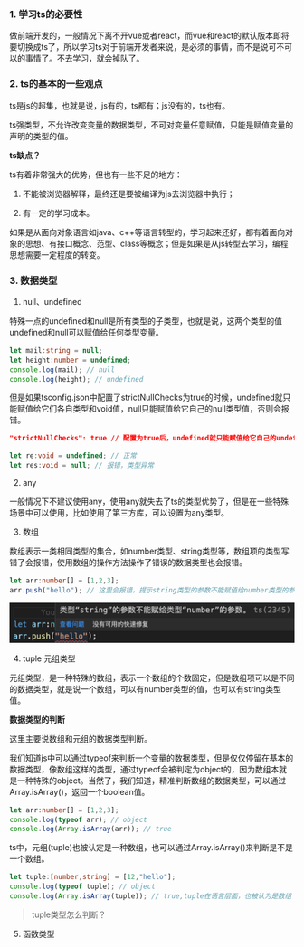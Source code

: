 ### 1. 学习ts的必要性

做前端开发的，一般情况下离不开vue或者react，而vue和react的默认版本即将要切换成ts了，所以学习ts对于前端开发者来说，是必须的事情，而不是说可不可以的事情了。不去学习，就会掉队了。

### 2. ts的基本的一些观点

ts是js的超集，也就是说，js有的，ts都有；js没有的，ts也有。

ts强类型，不允许改变变量的数据类型，不可对变量任意赋值，只能是赋值变量的声明的类型的值。

**ts缺点？**

ts有着非常强大的优势，但也有一些不足的地方：

1. 不能被浏览器解释，最终还是要被编译为js去浏览器中执行；

2. 有一定的学习成本。

如果是从面向对象语言如java、c++等语言转型的，学习起来还好，都有着面向对象的思想、有接口概念、范型、class等概念；但是如果是从js转型去学习，编程思想需要一定程度的转变。

### 3. 数据类型

1. null、undefined

特殊一点的undefined和null是所有类型的子类型，也就是说，这两个类型的值undefined和null可以赋值给任何类型变量。

```ts
let mail:string = null;
let height:number = undefined;
console.log(mail); // null
console.log(height); // undefined
```

但是如果tsconfig.json中配置了strictNullChecks为true的时候，undefined就只能赋值给它们各自类型和void值，null只能赋值给它自己的null类型值，否则会报错。

```json
"strictNullChecks": true // 配置为true后，undefined就只能赋值给它自己的undefined和void类型值，null就只能赋值给它自己的null类型值
```

```ts
let re:void = undefined; // 正常
let res:void = null; // 报错，类型异常
```

2. any

一般情况下不建议使用any，使用any就失去了ts的类型优势了，但是在一些特殊场景中可以使用，比如使用了第三方库，可以设置为any类型。

3. 数组

数组表示一类相同类型的集合，如number类型、string类型等，数组项的类型写错了会报错，使用数组的操作方法操作了错误的数据类型也会报错。

```ts
let arr:number[] = [1,2,3];
arr.push("hello"); // 这里会报错，提示string类型的参数不能赋值给number类型的参数
```

![数组类型需要类型统一，不能出现与定义类型不一致的数组项](./images/i22.png)

4. tuple 元组类型

元组类型，是一种特殊的数组，表示一个数组的个数固定，但是数组项可以是不同的数据类型，就是说一个数组，可以有number类型的值，也可以有string类型值。

**数据类型的判断**

这里主要说数组和元组的数据类型判断。

我们知道js中可以通过typeof来判断一个变量的数据类型，但是仅仅停留在基本的数据类型，像数组这样的类型，通过typeof会被判定为object的，因为数组本就是一种特殊的object。当然了，我们知道，精准判断数组的数据类型，可以通过Array.isArray()，返回一个boolean值。

```ts
let arr:number[] = [1,2,3];
console.log(typeof arr); // object
console.log(Array.isArray(arr)); // true
```

ts中，元组(tuple)也被认定是一种数组，也可以通过Array.isArray()来判断是不是一个数组。

```ts
let tuple:[number,string] = [12,"hello"];
console.log(typeof tuple); // object
console.log(Array.isArray(tuple)); // true,tuple在语言层面，也被认为是数组
```

> tuple类型怎么判断？

5. 函数类型

